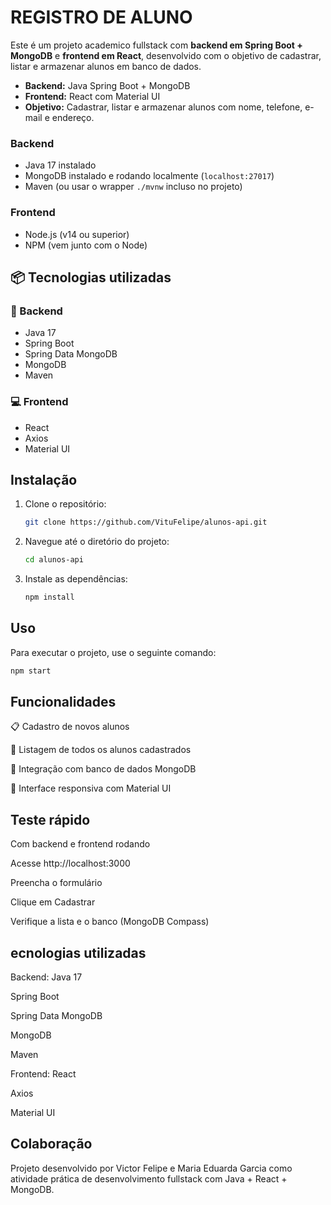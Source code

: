 # REGISTRO DE ALUNO

Este é um projeto academico fullstack com **backend em Spring Boot + MongoDB** e **frontend em React**, desenvolvido com o objetivo de cadastrar, listar e armazenar alunos em banco de dados.

- **Backend:** Java Spring Boot + MongoDB
- **Frontend:** React com Material UI
- **Objetivo:** Cadastrar, listar e armazenar alunos com nome, telefone, e-mail e endereço.

### Backend
- Java 17 instalado
- MongoDB instalado e rodando localmente (`localhost:27017`)
- Maven (ou usar o wrapper `./mvnw` incluso no projeto)

### Frontend
- Node.js (v14 ou superior)
- NPM (vem junto com o Node)

## 📦 Tecnologias utilizadas

### 🔧 Backend
- Java 17
- Spring Boot
- Spring Data MongoDB
- MongoDB
- Maven

### 💻 Frontend
- React
- Axios
- Material UI

## Instalação

1.  Clone o repositório:
    ```bash
    git clone https://github.com/VituFelipe/alunos-api.git
    ```
2.  Navegue até o diretório do projeto:
    ```bash
    cd alunos-api
    ```
3.  Instale as dependências:
    ```bash
    npm install
    ```

## Uso

Para executar o projeto, use o seguinte comando:

```bash
npm start
```

## Funcionalidades
📋 Cadastro de novos alunos

📄 Listagem de todos os alunos cadastrados

🧾 Integração com banco de dados MongoDB

🎨 Interface responsiva com Material UI

## Teste rápido
Com backend e frontend rodando

Acesse http://localhost:3000

Preencha o formulário

Clique em Cadastrar

Verifique a lista e o banco (MongoDB Compass)

## ecnologias utilizadas
Backend:
Java 17

Spring Boot

Spring Data MongoDB

MongoDB

Maven

Frontend:
React

Axios

Material UI

## Colaboração
Projeto desenvolvido por Victor Felipe e Maria Eduarda Garcia como atividade prática de desenvolvimento fullstack com Java + React + MongoDB.

